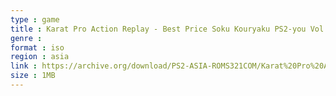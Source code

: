 ```yaml
---
type : game
title : Karat Pro Action Replay - Best Price Soku Kouryaku PS2-you Vol. 2 (Japan) (Unl)
genre : 
format : iso
region : asia
link : https://archive.org/download/PS2-ASIA-ROMS321COM/Karat%20Pro%20Action%20Replay%20-%20Best%20Price%20Soku%20Kouryaku%20PS2-you%20Vol.%202%20%28Japan%29%20%28Unl%29.7z
size : 1MB
---
```

